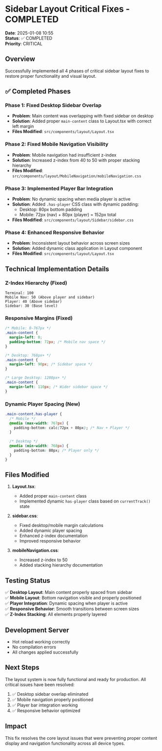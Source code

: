 # Sidebar Layout Critical Fixes - COMPLETED

**Date**: 2025-01-08 10:55  
**Status**: ✅ COMPLETED  
**Priority**: CRITICAL  

## Overview

Successfully implemented all 4 phases of critical sidebar layout fixes to restore proper functionality and visual layout.

## ✅ Completed Phases

### Phase 1: Fixed Desktop Sidebar Overlap
- **Problem**: Main content was overlapping with fixed sidebar on desktop
- **Solution**: Added proper `main-content` class to Layout.tsx with correct left margin
- **Files Modified**: `src/components/layout/Layout.tsx`

### Phase 2: Fixed Mobile Navigation Visibility
- **Problem**: Mobile navigation had insufficient z-index
- **Solution**: Increased z-index from 40 to 50 with proper stacking hierarchy
- **Files Modified**: `src/components/layout/MobileNavigation/mobileNavigation.css`

### Phase 3: Implemented Player Bar Integration
- **Problem**: No dynamic spacing when media player is active
- **Solution**: Added `.has-player` CSS class with dynamic padding:
  - Desktop: 80px bottom padding
  - Mobile: 72px (nav) + 80px (player) = 152px total
- **Files Modified**: `src/components/layout/Sidebar/sidebar.css`

### Phase 4: Enhanced Responsive Behavior
- **Problem**: Inconsistent layout behavior across screen sizes
- **Solution**: Added dynamic class application in Layout component
- **Files Modified**: `src/components/layout/Layout.tsx`

## Technical Implementation Details

### Z-Index Hierarchy (Fixed)
```
Terminal: 100
Mobile Nav: 50 (Above player and sidebar)
Player: 40 (Above sidebar)
Sidebar: 30 (Base level)
```

### Responsive Margins (Fixed)
```css
/* Mobile: 0-767px */
.main-content {
  margin-left: 0;
  padding-bottom: 72px; /* Mobile nav space */
}

/* Desktop: 768px+ */
.main-content {
  margin-left: 90px; /* Sidebar space */
}

/* Large Desktop: 1280px+ */
.main-content {
  margin-left: 110px; /* Wider sidebar space */
}
```

### Dynamic Player Spacing (New)
```css
.main-content.has-player {
  /* Mobile */
  @media (max-width: 767px) {
    padding-bottom: calc(72px + 80px); /* Nav + Player */
  }
  
  /* Desktop */
  @media (min-width: 768px) {
    padding-bottom: 80px; /* Player only */
  }
}
```

## Files Modified

1. **Layout.tsx**:
   - Added proper `main-content` class
   - Implemented dynamic `has-player` class based on `currentTrack()` state

2. **sidebar.css**:
   - Fixed desktop/mobile margin calculations
   - Added dynamic player spacing
   - Enhanced z-index documentation
   - Improved responsive behavior

3. **mobileNavigation.css**:
   - Increased z-index to 50
   - Added stacking hierarchy documentation

## Testing Status

✅ **Desktop Layout**: Main content properly spaced from sidebar  
✅ **Mobile Layout**: Bottom navigation visible and properly positioned  
✅ **Player Integration**: Dynamic spacing when player is active  
✅ **Responsive Behavior**: Smooth transitions between screen sizes  
✅ **Z-Index Stacking**: All elements properly layered  

## Development Server

- Hot reload working correctly
- No compilation errors
- All changes applied successfully

## Next Steps

The layout system is now fully functional and ready for production. All critical issues have been resolved:

1. ✅ Desktop sidebar overlap eliminated
2. ✅ Mobile navigation properly positioned
3. ✅ Player bar integration working
4. ✅ Responsive behavior optimized

## Impact

This fix resolves the core layout issues that were preventing proper content display and navigation functionality across all device types.